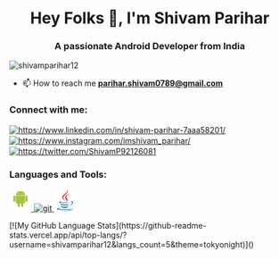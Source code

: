 <h1 align="center">Hey Folks 👋, I'm Shivam Parihar</h1>
<h3 align="center">A passionate Android Developer from India</h3>

<p align="left"> <img src="https://komarev.com/ghpvc/?username=shivamparihar12&label=Profile%20views&color=0e75b6&style=flat" alt="shivamparihar12" /> </p>

- 📫 How to reach me **parihar.shivam0789@gmail.com**

<h3 align="left">Connect with me:</h3>
<p align="left">
<a href="https://linkedin.com/in/shivam-parihar-7aaa58201/" target="blank"><img align="center" src="https://cdn.jsdelivr.net/npm/simple-icons@3.0.1/icons/linkedin.svg" alt="https://www.linkedin.com/in/shivam-parihar-7aaa58201/" height="30" width="40" /></a>
<a href="https://instagram.com/imshivam_parihar/" target="blank"><img align="center" src="https://cdn.jsdelivr.net/npm/simple-icons@3.0.1/icons/instagram.svg" alt="https://www.instagram.com/imshivam_parihar/" height="30" width="40" /></a>
<a href="https://twitter.com/ShivamP92126081" target="blank"><img align="center" src="https://www.creativefreedom.co.uk/wp-content/uploads/2017/06/Twitter-featured.png" alt="https://twitter.com/ShivamP92126081" height="30" width="40" /></a>
</p>

<h3 align="left">Languages and Tools:</h3>
<p align="left"> <a href="https://developer.android.com" target="_blank"> <img src="https://raw.githubusercontent.com/devicons/devicon/master/icons/android/android-original-wordmark.svg" alt="android" width="40" height="40"/> </a> <a href="https://git-scm.com/" target="_blank"> <img src="https://www.vectorlogo.zone/logos/git-scm/git-scm-icon.svg" alt="git" width="40" height="40"/> </a> <a href="https://www.java.com" target="_blank"> <img src="https://raw.githubusercontent.com/devicons/devicon/master/icons/java/java-original.svg" alt="java" width="40" height="40"/> </a> </p>
[![My GitHub Language Stats](https://github-readme-stats.vercel.app/api/top-langs/?username=shivamparihar12&langs_count=5&theme=tokyonight)]()

<!---
shivamparihar12/shivamparihar12 is a ✨ special ✨ repository because its `README.md` (this file) appears on your GitHub profile.
You can click the Preview link to take a look at your changes.
--->
